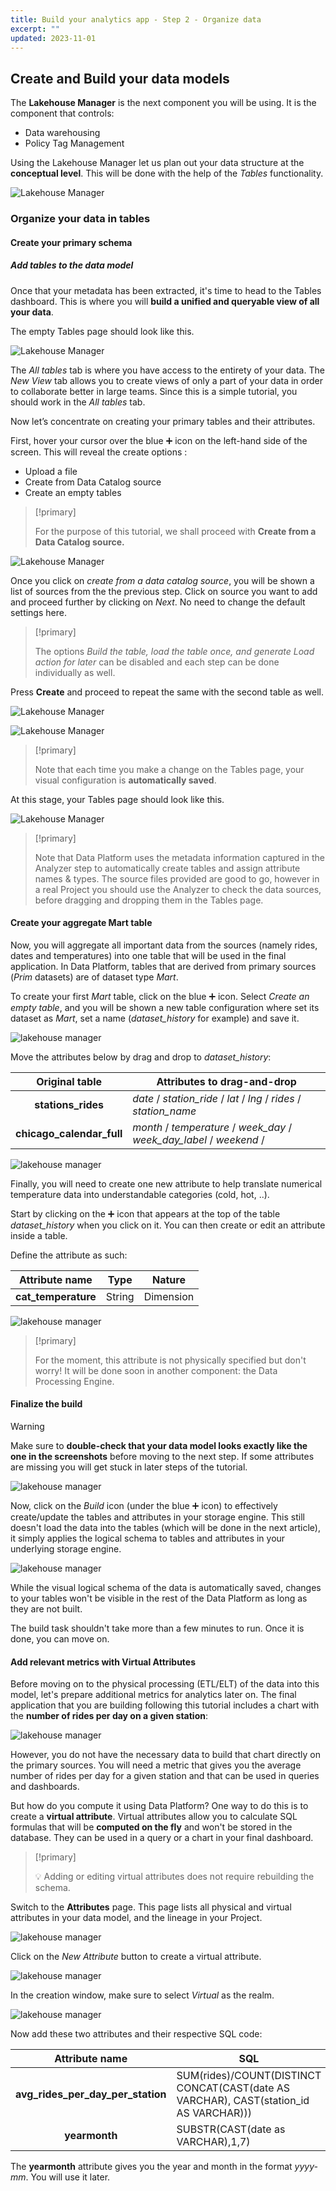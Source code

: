 ```yaml
---
title: Build your analytics app - Step 2 - Organize data
excerpt: ""
updated: 2023-11-01
---
```


## Create and Build your data models

The **Lakehouse Manager** is the next component you will be using. It is the component that controls:

*   Data warehousing
*   Policy Tag Management

Using the Lakehouse Manager let us plan out your data structure at the **conceptual level**. This will be done with the help of the *Tables* functionality.

![Lakehouse Manager](images/lakehouse-home.png)

### Organize your data in tables

#### Create your primary schema

##### Add tables to the data model

Once that your metadata has been extracted, it's time to head to the Tables dashboard. This is where you will **build a unified and queryable view of all your data**.

The empty Tables page should look like this.

![Lakehouse Manager](images/lakehouse-step1.png)

The *All tables* tab is where you have access to the entirety of your data. The *New View* tab allows you to create views of only a part of your data in order to collaborate better in large teams. Since this is a simple tutorial, you should work in the *All tables* tab.

Now let’s concentrate on creating your primary tables and their attributes.

First, hover your cursor over the blue ➕ icon on the left-hand side of the screen. This will reveal the create options :

*   Upload a file
*   Create from Data Catalog source
*   Create an empty tables

> [!primary]
>
> For the purpose of this tutorial, we shall proceed with **Create from a Data Catalog source.**
>

![Lakehouse Manager](images/lakehouse-step2.png)

Once you click on *create from a data catalog source*, you will be shown a list of sources from the the previous step. Click on source you want to add and proceed further by clicking on *Next*. No need to change the default settings here.

> [!primary]
>
> The options *Build the table, load the table once, and generate Load action for later* can be disabled and each step can be done individually as well.
>

Press **Create** and proceed to repeat the same with the second table as well.

![Lakehouse Manager](images/lakehouse-step3.png)

![Lakehouse Manager](images/lakehouse-step4.png)

> [!primary]
>
> Note that each time you make a change on the Tables page, your visual configuration is **automatically saved**.
> 

At this stage, your Tables page should look like this.

![Lakehouse Manager](images/lakehouse-step5.png)

> [!primary]
>
> Note that Data Platform uses the metadata information captured in the Analyzer step to automatically create tables and assign attribute names & types. The source files provided are good to go, however in a real Project you should use the Analyzer to check the data sources, 
before dragging and dropping them in the Tables page.
>

#### Create your aggregate Mart table

Now, you will aggregate all important data from the sources (namely rides, dates and temperatures) into one table that will be used in the final application. In Data Platform, tables that are derived from primary sources (*Prim* datasets) are of dataset type *Mart*.

To create your first *Mart* table, click on the blue ➕ icon. Select *Create an empty table*, and you will be shown a new table configuration where set its dataset as *Mart*, set a name (*dataset\_history* for example) and save it.

![lakehouse manager](images/lakehouse-step6.png)

Move the attributes below by drag and drop to *dataset\_history*:

| Original table | Attributes to drag-and-drop |
| :-: | --- |
| **stations_rides** | *date* / *station\_ride* / *lat* / *lng* / *rides* / *station\_name* |
| **chicago_calendar_full** | *month* / *temperature* / *week\_day* / *week\_day\_label* / *weekend* / |

![lakehouse manager](images/lakehouse-step7.png)

Finally, you will need to create one new attribute to help translate numerical temperature data into understandable categories (cold, hot, ..).

Start by clicking on the ➕ icon that appears at the top of the table *dataset\_history* when you click on it. You can then create or edit an attribute inside a table.

Define the attribute as such:

| Attribute name | Type | Nature |
| :-: | --- | --- |
| **cat_temperature** | String | Dimension |

![lakehouse manager](images/lakehouse-step8.png)

> [!primary]
>
> For the moment, this attribute is not physically specified but don't worry! It will be done soon in another component: the Data Processing Engine.
>

#### Finalize the build

> [!warning]
>
> Make sure to **double-check that your data model looks exactly like the one in the screenshots** before moving to the next step. If some attributes are missing you will get stuck in later steps of the tutorial.
>

![lakehouse manager](images/lakehouse-step9.png)

Now, click on the *Build* icon (under the blue ➕ icon) to effectively create/update the tables and attributes in your storage engine. This still doesn't load the data into the tables (which will be done in the next article), it simply applies the logical schema to tables and attributes in your underlying storage engine.

![lakehouse manager](images/lakehouse-step10.png)

While the visual logical schema of the data is automatically saved, changes to your tables won't be visible in the rest of the Data Platform as long as they are not built.

The build task shouldn't take more than a few minutes to run. Once it is done, you can move on.

#### Add relevant metrics with Virtual Attributes

Before moving on to the physical processing (ETL/ELT) of the data into this model, let's prepare additional metrics for analytics later on. The final application that you are building following this tutorial includes a chart with the **number of rides per day on a given station**:

![lakehouse manager](images/dashboard-final-new.png)

However, you do not have the necessary data to build that chart directly on the primary sources. You will need a metric that gives you the average number of rides per day for a given station and that can be used in queries and dashboards.

But how do you compute it using Data Platform? One way to do this is to create a **virtual attribute**. Virtual attributes allow you to calculate SQL formulas that will be **computed on the fly** and won't be stored in the database. They can be used in a query or a chart in your final dashboard.

> [!primary]
>
> 💡 Adding or editing virtual attributes does not require rebuilding the schema.
>

Switch to the **Attributes** page. This page lists all physical and virtual attributes in your data model, and the lineage in your Project.

![lakehouse manager](images/attributes-step1.png)

Click on the *New Attribute* button to create a virtual attribute.

![lakehouse manager](images/attributes-step2.png)

In the creation window, make sure to select *Virtual* as the realm.

![lakehouse manager](images/attributes-step3.png)

Now add these two attributes and their respective SQL code:

| Attribute name | SQL |
| :-: | --- |
| **avg_rides_per_day_per_station** | SUM(rides)/COUNT(DISTINCT CONCAT(CAST(date AS VARCHAR), CAST(station\_id AS VARCHAR))) |
| **yearmonth** | SUBSTR(CAST(date as VARCHAR),1,7) |

The **yearmonth** attribute gives you the year and month in the format *yyyy-mm*. You will use it later.